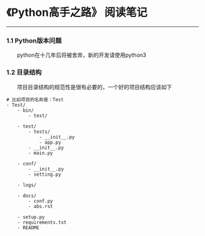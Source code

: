 # 《Python高手之路》 阅读笔记
***
### 1.1 Python版本问题
&ensp;&ensp;&ensp;&ensp;python在十几年后将被舍弃，新的开发请使用python3

### 1.2 目录结构
&ensp;&ensp;&ensp;&ensp;项目目录结构的规范性是很有必要的，一个好的项目结构应该如下
```
# 比如项目的名称是：Test
- Test/
	- bin/
		- test/

	- test/
		- tests/
			- __init__.py
			- app.py
		- __init__.py
		- main.py

	- conf/
		- __init__.py
		- setting.py

	- logs/

	- docs/
		- conf.py
		- abs.rst

	- setup.py
	- requirements.txt
	- README
```